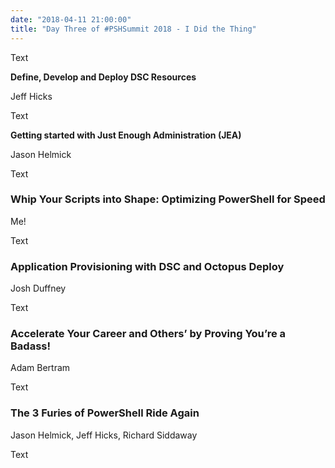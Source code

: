 ```yaml
---
date: "2018-04-11 21:00:00"
title: "Day Three of #PSHSummit 2018 - I Did the Thing"
---
```


Text

**Define, Develop and Deploy DSC Resources**

Jeff Hicks

Text

**Getting started with Just Enough Administration (JEA)**

Jason Helmick

Text

### Whip Your Scripts into Shape: Optimizing PowerShell for Speed

Me!

Text

### Application Provisioning with DSC and Octopus Deploy

Josh Duffney

Text

### Accelerate Your Career and Others’ by Proving You’re a Badass!

Adam Bertram

Text

### The 3 Furies of PowerShell Ride Again

Jason Helmick, Jeff Hicks, Richard Siddaway

Text
